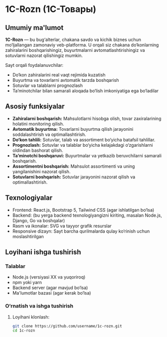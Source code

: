 # 1C-Rozn (1С-Товары)

## Umumiy ma'lumot

**1C-Rozn** — bu bug‘alterlar, chakana savdo va kichik biznes uchun mo‘ljallangan zamonaviy veb-platforma. U orqali siz chakana do‘konlarning zahiralarini boshqarishingiz, buyurtmalarni avtomatlashtirishingiz va sotuvlarni nazorat qilishingiz mumkin.

Sayt orqali foydalanuvchilar:

- Do‘kon zahiralarini real vaqt rejimida kuzatish
- Buyurtma va tovarlarni avtomatik tarzda boshqarish
- Sotuvlar va talablarni prognozlash
- Ta’minotchilar bilan samarali aloqada bo‘lish imkoniyatiga ega bo‘ladilar

## Asosiy funksiyalar

- **Zahiralarni boshqarish:** Mahsulotlarni hisobga olish, tovar zaxiralarining holatini monitoring qilish.
- **Avtomatik buyurtma:** Tovarlarni buyurtma qilish jarayonini soddalashtirish va optimallashtirish.
- **Do‘kon tahlili:** Sotuvlar, talab va assortiment bo‘yicha batafsil tahlillar.
- **Prognozlash:** Sotuvlar va talablar bo‘yicha kelajakdagi o‘zgarishlarni oldindan bashorat qilish.
- **Ta’minotchi boshqaruvi:** Buyurtmalar va yetkazib beruvchilarni samarali boshqarish.
- **Assortimentni boshqarish:** Mahsulot assortimenti va uning yangilanishini nazorat qilish.
- **Sotuvlarni boshqarish:** Sotuvlar jarayonini nazorat qilish va optimallashtirish.

## Texnologiyalar

- Frontend: React.js, Bootstrap 5, Tailwind CSS (agar ishlatilgan bo‘lsa)
- Backend: (bu yerga backend texnologiyangizni kiriting, masalan Node.js, Django, Go va boshqalar)
- Rasm va ikonalar: SVG va tayyor grafik resurslar
- Responsive dizayn: Sayt barcha qurilmalarda qulay ko‘rinish uchun moslashtirilgan

## Loyihani ishga tushirish

### Talablar

- Node.js (versiyasi XX va yuqoriroq)
- npm yoki yarn
- Backend server (agar mavjud bo‘lsa)
- Ma'lumotlar bazasi (agar kerak bo‘lsa)

### O‘rnatish va ishga tushirish

1. Loyihani klonlash:
   ```bash
   git clone https://github.com/username/1c-rozn.git
   cd 1c-rozn
